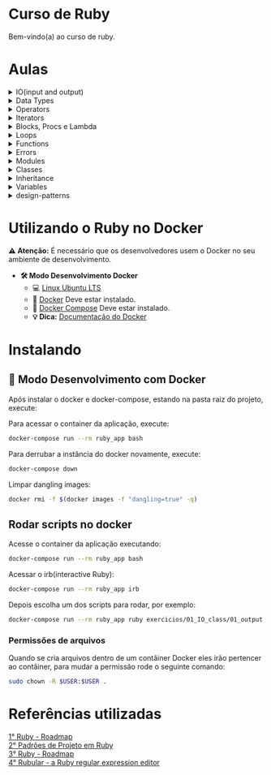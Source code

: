 # Curso de Ruby

Bem-vindo(a) ao curso de ruby.

# Aulas

<details>
    <summary>IO(input and output)</summary>
    <ul>
        <li><a href="https://github.com/claudimf/curso_ruby/blob/main/exercicios/01_IO_class/01_output.rb">Saídas</a></li>
        <li><a href="https://github.com/claudimf/curso_ruby/blob/main/exercicios/01_IO_class/02_file_input.rb">Entradas via arquivos</a></li>
        <li><a href="https://github.com/claudimf/curso_ruby/blob/main/exercicios/01_IO_class/03_user_input.rb">Entradas de usuários</a></li>
    </ul>
</details>

<details>
    <summary>Data Types</summary>
    <ul>
        <li><a href="https://github.com/claudimf/curso_ruby/blob/main/exercicios/02_Data_Types/01_Strings.rb">Strings</a></li>
        <li><a href="https://github.com/claudimf/curso_ruby/blob/main/exercicios/02_Data_Types/02_Booleans.rb">Booleans</a></li>
        <li><a href="https://github.com/claudimf/curso_ruby/blob/main/exercicios/02_Data_Types/03_Symbols.rb">Symbols</a></li>
        <li><a href="https://github.com/claudimf/curso_ruby/blob/main/exercicios/02_Data_Types/04_Numbers.rb">Numbers</a></li>
        <li><a href="https://github.com/claudimf/curso_ruby/blob/main/exercicios/02_Data_Types/05_Arrays.rb">Arrays</a></li>
        <li><a href="https://github.com/claudimf/curso_ruby/blob/main/exercicios/02_Data_Types/06_Hashes.rb">Hashes</a></li>
    </ul>
</details>

<details>
    <summary>Operators</summary>
    <ul>
        <li><a href="https://github.com/claudimf/curso_ruby/blob/main/exercicios/03_Operators/01_Operators.rb">Operators</a></li>
    </ul>
</details>

<details>
    <summary>Iterators</summary>
    <ul>
        <li><a href="https://github.com/claudimf/curso_ruby/blob/main/exercicios/04_Iterators/01_Iterators.rb">Iterators</a></li>
    </ul>
</details>

<details>
    <summary>Blocks, Procs e Lambda</summary>
    <ul>
        <li><a href="https://github.com/claudimf/curso_ruby/blob/main/exercicios/05_Blocks_Procs_Lambda/01_Example.rb">Blocks, Procs e Lambda</a></li>
    </ul>
</details>

<details>
    <summary>Loops</summary>
    <ul>
        <li><a href="https://github.com/claudimf/curso_ruby/blob/main/exercicios/06_Loops/01_Loops.rb">Loops</a></li>
    </ul>
</details>

<details>
    <summary>Functions</summary>
    <ul>
        <li><a href="https://github.com/claudimf/curso_ruby/blob/main/exercicios/07_Functions/01_Functions.rb">Functions</a></li>
    </ul>
</details>

<details>
    <summary>Errors</summary>
    <ul>
        <li><a href="https://github.com/claudimf/curso_ruby/blob/main/exercicios/08_Errors/01_Example.rb">Errors</a></li>
    </ul>
</details>

<details>
    <summary>Modules</summary>
</details>

<details>
    <summary>Classes</summary>
</details>

<details>
    <summary>Inheritance</summary>
</details>

<details>
    <summary>Variables</summary>
</details>

<details>
    <summary>design-patterns</summary>
</details>

# Utilizando o Ruby no Docker

**:warning: Atenção:**  É necessário que os desenvolvedores usem o Docker no seu ambiente de desenvolvimento.

- **🛠 Modo Desenvolvimento Docker**
    - :computer: [Linux Ubuntu LTS](https://ubuntu.com/download/desktop)
    - 🐳 [Docker](https://docs.docker.com/engine/installation/) Deve estar instalado.
    - 🐳 [Docker Compose](https://docs.docker.com/compose/) Deve estar instalado.
    - **💡 Dica:** [Documentação do Docker](https://docs.docker.com/)

# Instalando

## 🐳 Modo Desenvolvimento com Docker

Após instalar o docker e docker-compose, estando na pasta raiz do projeto, execute:

Para acessar o container da aplicação, execute:

```sh
docker-compose run --rm ruby_app bash
```

Para derrubar a instância do docker novamente, execute:

```sh
docker-compose down
```

Limpar dangling images:
```sh
docker rmi -f $(docker images -f "dangling=true" -q)
```

## Rodar scripts no docker

Acesse o container da aplicação executando:

```sh
docker-compose run --rm ruby_app bash
```

Acessar o irb(interactive Ruby):

```sh
docker-compose run --rm ruby_app irb
```

Depois escolha um dos scripts para rodar, por exemplo:

```sh
docker-compose run --rm ruby_app ruby exercicios/01_IO_class/01_output.rb
```
### Permissões de arquivos ###
Quando se cria arquivos dentro de um contâiner Docker eles irão pertencer ao contâiner, para mudar a permissão rode o seguinte comando:

```sh
sudo chown -R $USER:$USER .
```

# Referências utilizadas

[1° Ruby - Roadmap](https://github.com/evertonlopesc/Ruby-Roadmap)  
[2° Padrões de Projeto em Ruby](https://refactoring.guru/pt-br/design-patterns/ruby)  
[3° Ruby - Roadmap](https://github.com/evertonlopesc/Ruby-Roadmap)  
[4° Rubular - a Ruby regular expression editor](https://rubular.com/)  
